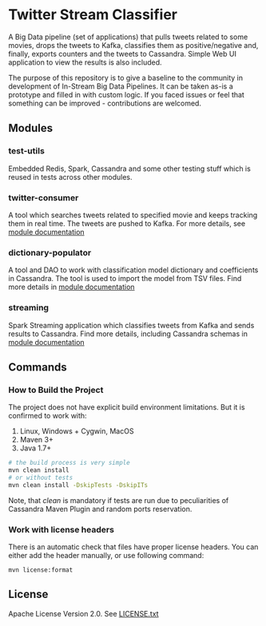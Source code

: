 # Twitter Stream Classifier
A Big Data pipeline (set of applications) that pulls tweets related to some movies,
drops the tweets to Kafka, classifies them as positive/negative and, finally, exports counters and
the tweets to Cassandra. Simple Web UI application to view the results is also included.

The purpose of this repository is to give a baseline to the community in development of
In-Stream Big Data Pipelines. It can be taken as-is a prototype and filled in with
custom logic. If you faced issues or feel that something can be improved - contributions are welcomed.

## Modules

### test-utils
Embedded Redis, Spark, Cassandra and some other testing stuff which is reused
in tests across other modules.

### twitter-consumer
A tool which searches tweets related to specified movie and keeps tracking them in real time.
The tweets are pushed to Kafka.
For more details, see [module documentation](twitter-consumer/readme.md)

### dictionary-populator
A tool and DAO to work with classification model dictionary and coefficients in Cassandra.
The tool is used to import the model from TSV files.
Find more details in [module documentation](dictionary-populator/readme.md)

### streaming
Spark Streaming application which classifies tweets from Kafka and sends results to Cassandra.
Find more details, including Cassandra schemas in [module documentation](streaming/readme.md)

## Commands
### How to Build the Project
The project does not have explicit build environment limitations. But it is confirmed to work with:
1. Linux, Windows + Cygwin, MacOS
2. Maven 3+
3. Java 1.7+

```bash
# the build process is very simple
mvn clean install
# or without tests
mvn clean install -DskipTests -DskipITs
```
Note, that _clean_ is mandatory if tests are run due to peculiarities of Cassandra Maven Plugin and random ports reservation.

### Work with license headers
There is an automatic check that files have proper license headers.
You can either add the header manually, or use following command:
```
mvn license:format
```

## License
Apache License Version 2.0. See [LICENSE.txt](LICENSE.txt)
